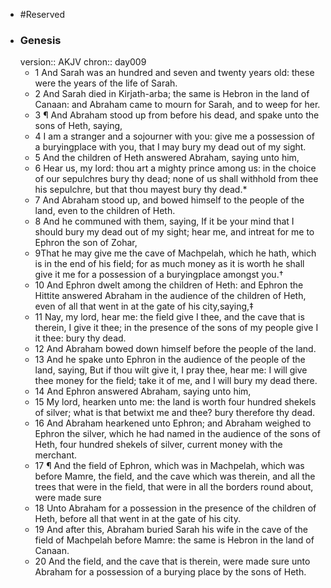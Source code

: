 - #Reserved
- ### Genesis
  version:: AKJV
  chron:: day009
	- 1 And Sarah was an hundred and seven and twenty years old: these were the years
	  of the life of Sarah.
	- 2 And Sarah died in Kirjath-arba; the same is Hebron in the land of
	  Canaan: and Abraham came to mourn for Sarah, and to weep for her.
	- 3 ¶ And Abraham stood up from before his dead, and spake unto the sons of
	  Heth, saying,
	- 4 I am a stranger and a sojourner with you: give me a possession of a
	  buryingplace with you, that I may bury my dead out of my sight.
	- 5 And the children of
	  Heth answered Abraham, saying unto him,
	- 6 Hear us, my lord: thou art a mighty prince
	  among us: in the choice of our sepulchres bury thy dead; none of us shall withhold
	  from thee his sepulchre, but that thou mayest bury thy dead.*
	- 7 And Abraham stood
	  up, and bowed himself to the people of the land, even to the children of Heth.
	- 8 And he
	  communed with them, saying, If it be your mind that I should bury my dead out of my
	  sight; hear me, and intreat for me to Ephron the son of Zohar,
	- 9That he may give me the
	  cave of Machpelah, which he hath, which is in the end of his field; for as much money
	  as it is worth he shall give it me for a possession of a buryingplace amongst you.†
	- 10 And
	  Ephron dwelt among the children of Heth: and Ephron the Hittite answered Abraham
	  in the audience of the children of Heth, even of all that went in at the gate of his city,saying,‡
	- 11 Nay, my lord, hear me: the field give I thee, and the cave that is therein,
	  I give it thee; in the presence of the sons of my people give I it thee: bury thy dead.
	- 12 And Abraham bowed down himself before the people of the land.
	- 13 And he spake
	  unto Ephron in the audience of the people of the land, saying, But if thou wilt give it, I
	  pray thee, hear me: I will give thee money for the field; take it of me, and I will bury my
	  dead there.
	- 14 And Ephron answered Abraham, saying unto him,
	- 15 My lord, hearken
	  unto me: the land is worth four hundred shekels of silver; what is that betwixt me and
	  thee? bury therefore thy dead.
	- 16 And Abraham hearkened unto Ephron; and Abraham weighed to Ephron the silver,
	  which he had named in the audience of the sons of Heth, four hundred shekels of silver,
	  current money with the merchant.
	- 17 ¶ And the field of Ephron, which was in Machpelah, which was before Mamre, the
	  field, and the cave which was therein, and all the trees that were in the field, that were
	  in all the borders round about, were made sure
	- 18 Unto Abraham for a possession in the
	  presence of the children of Heth, before all that went in at the gate of his city.
	- 19 And
	  after this, Abraham buried Sarah his wife in the cave of the field of Machpelah before
	  Mamre: the same is Hebron in the land of Canaan.
	- 20 And the field, and the cave that is
	  therein, were made sure unto Abraham for a possession of a burying place by the sons
	  of Heth.